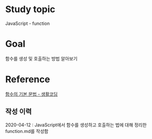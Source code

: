 # Study topic
  
JavaScript - function  
  
# Goal
  
함수를 생성 및 호출하는 방법 알아보기  
  
# Reference
  
<a href = "https://opentutorials.org/course/3332/21124" target = "_blank">함수의 기본 문법 - 생활코딩</a>  
  
## 작성 이력
  
2020-04-12 : JavaScript에서 함수를 생성하고 호출하는 법에 대해 정리한 function.md를 작성함
